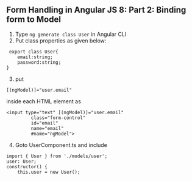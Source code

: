 ## Form Handling in Angular JS 8: Part 2: Binding form to Model

1. Type ```ng generate class User``` in Angular CLI
2. Put class properties as given below:
```
 export class User{
    email:string;
    password:string;
} 
```

3. put 
``` 
[(ngModel)]="user.email" 
``` 
inside each HTML element as 
 ```
 <input type="text" [(ngModel)]="user.email" 
          class="form-control"
          id="email"
          name="email"
          #name="ngModel"> 
```


4. Goto UserComponent.ts and include
```
import { User } from './models/user';
user: User;
constructor() {
    this.user = new User();
  ```
